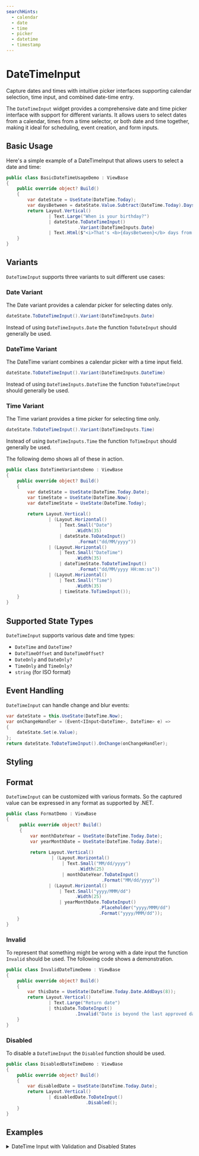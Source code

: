 ```yaml
---
searchHints:
  - calendar
  - date
  - time
  - picker
  - datetime
  - timestamp
---
```


# DateTimeInput

<Ingress>
Capture dates and times with intuitive picker interfaces supporting calendar selection, time input, and combined date-time entry.
</Ingress>

The `DateTimeInput` widget provides a comprehensive date and time picker interface with support for different variants. It allows users to select dates from a calendar, times from a time selector, or both date and time together, making it ideal for scheduling, event creation, and form inputs.

## Basic Usage

Here's a simple example of a DateTimeInput that allows users to select a date and time:

```csharp demo-below
public class BasicDateTimeUsageDemo : ViewBase
{
    public override object? Build()
    {
        var dateState = UseState(DateTime.Today);
        var daysBetween = dateState.Value.Subtract(DateTime.Today).Days;
        return Layout.Vertical() 
                | Text.Large("When is your birthday?")
                | dateState.ToDateTimeInput()
                           .Variant(DateTimeInputs.Date)
                | Text.Html($"<i>That's <b>{daysBetween}</b> days from now!");
    }
}    
```

## Variants

`DateTimeInput` supports three variants to suit different use cases:

### Date Variant

The Date variant provides a calendar picker for selecting dates only.

```csharp
dateState.ToDateTimeInput().Variant(DateTimeInputs.Date)
```

Instead of using `DateTimeInputs.Date` the function `ToDateInput` should generally be used.

### DateTime Variant

The DateTime variant combines a calendar picker with a time input field.

```csharp
dateState.ToDateTimeInput().Variant(DateTimeInputs.DateTime)
```

Instead of using `DateTimeInputs.DateTime` the function `ToDateTimeInput` should generally be used.

### Time Variant

The Time variant provides a time picker for selecting time only.

```csharp
dateState.ToDateTimeInput().Variant(DateTimeInputs.Time)
```

Instead of using `DateTimeInputs.Time` the function `ToTimeInput` should generally be used.  

The following demo shows all of these in action.

```csharp demo-below
public class DateTimeVariantsDemo : ViewBase
{    
    public override object? Build()
    {    
        var dateState = UseState(DateTime.Today.Date);
        var timeState = UseState(DateTime.Now);
        var dateTimeState = UseState(DateTime.Today);
        
        return Layout.Vertical()
                | (Layout.Horizontal()
                    | Text.Small("Date")
                          .Width(35)
                    | dateState.ToDateInput()
                           .Format("dd/MM/yyyy"))
                | (Layout.Horizontal()
                    | Text.Small("DateTime")
                          .Width(35)
                    | dateTimeState.ToDateTimeInput()
                           .Format("dd/MM/yyyy HH:mm:ss"))
                | (Layout.Horizontal()
                    | Text.Small("Time")
                          .Width(35)
                    | timeState.ToTimeInput());
    }    
}                
```

## Supported State Types

`DateTimeInput` supports various date and time types:

- `DateTime` and `DateTime?`
- `DateTimeOffset` and `DateTimeOffset?`
- `DateOnly` and `DateOnly?`
- `TimeOnly` and `TimeOnly?`
- `string` (for ISO format)

## Event Handling

`DateTimeInput` can handle change and blur events:

```csharp
var dateState = this.UseState(DateTime.Now);
var onChangeHandler = (Event<IInput<DateTime>, DateTime> e) =>
{
    dateState.Set(e.Value);
};
return dateState.ToDateTimeInput().OnChange(onChangeHandler);
```

## Styling

## Format

`DateTimeInput` can be customized with various formats. So the captured value can be
expressed in any format as supported by .NET.

```csharp demo-below
public class FormatDemo : ViewBase
{
     public override object? Build()
     {    
         var monthDateYear = UseState(DateTime.Today.Date);
         var yearMonthDate = UseState(DateTime.Today.Date);
         
         return Layout.Vertical()
                 | (Layout.Horizontal()
                     | Text.Small("MM/dd/yyyy")
                           .Width(25) 
                     | monthDateYear.ToDateInput()
                                    .Format("MM/dd/yyyy"))
                | (Layout.Horizontal()
                    | Text.Small("yyyy/MMM/dd")
                          .Width(25)
                    | yearMonthDate.ToDateInput()
                                   .Placeholder("yyyy/MMM/dd")
                                   .Format("yyyy/MMM/dd"));
    }
}    
```

### Invalid

To represent that something might be wrong with a date input the function `Invalid`
should be used. The following code shows a demonstration.

```csharp demo-below
public class InvalidDateTimeDemo : ViewBase
{
    public override object? Build()
    {
        var thisDate = UseState(DateTime.Today.Date.AddDays(8));
        return Layout.Vertical()
                | Text.Large("Return date")
                | thisDate.ToDateInput()
                          .Invalid("Date is beyond the last approved date!");
    }
}

```

### Disabled

To disable a `DateTimeInput` the `Disabled` function should be used.

```csharp demo-below
public class DisabledDateTimeDemo : ViewBase
{
    public override object? Build()
    {
        var disabledDate = UseState(DateTime.Today.Date);
        return Layout.Vertical()
                | disabledDate.ToDateInput()
                              .Disabled();
    }
}
```

<WidgetDocs Type="Ivy.DateTimeInput" ExtensionTypes="Ivy.DateTimeInputExtensions" SourceUrl="https://github.com/Ivy-Interactive/Ivy-Framework/blob/main/Ivy/Widgets/Inputs/DateTimeInput.cs"/>

## Examples

<Details>
<Summary>
DateTime Input with Validation and Disabled States
</Summary>
<Body>

```csharp demo-tabs
public class LibraryBookReturnDemo : ViewBase
{

    public override object? Build()
    {
        var issueDate = UseState(DateTime.Today.Date);
        // Library book returns must be within a week 
        var returnDate = UseState(DateTime.Today.AddDays(7).Date);
        var actualReturnDate = UseState(DateTime.Today.Date);
        var fineDays = actualReturnDate.Value.Subtract(returnDate.Value).Days;
        var invalidMessage = UseState(String.Empty);
        if(fineDays > 0)
        {
            invalidMessage.Set($"Book is <b>{fineDays}<b> days overdue!");
        }
        else
        {
            invalidMessage.Set(String.Empty);
        }
        return Layout.Vertical()
                | Icons.Book    
                | H3("Library Book Return")
                | Text.Small("Library book returns must be within a week")
                | Text.Large("Issue Date")
                | issueDate.ToDateInput()
                           .Disabled()
                | Text.Large("Return Date")
                | returnDate.ToDateInput()
                            .Disabled()
                | actualReturnDate.ToDateInput()
                                    .Invalid(invalidMessage.Value);
    }    
}

```

</Body>
</Details>
